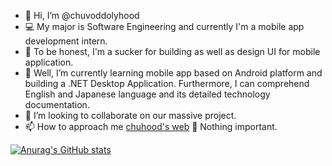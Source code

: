 - 👋 Hi, I’m @chuvoddolyhood
- 💻 My major is Software Engineering and currently I'm a mobile app development intern.
- 👀 To be honest, I'm a sucker for building as well as design UI for mobile application.
- 🌱 Well, I’m currently learning mobile app based on Android platform and building a .NET Desktop Application. Furthermore, I can comprehend English and Japanese language and its detailed technology documentation.
- 💞️ I’m looking to collaborate on our massive project.
- 📫 How to approach me <a href="https://chuvoddolyhood.github.io/trannhannghia/">chuhood's web</a> 🤣 Nothing important.

<!---
chuvoddolyhood/chuvoddolyhood is a ✨ special ✨ repository because its `README.md` (this file) appears on your GitHub profile.
You can click the Preview link to take a look at your changes.
--->
[![Anurag's GitHub stats](https://github-readme-stats.vercel.app/api?username=anuraghazra)](https://github.com/anuraghazra/github-readme-stats)
